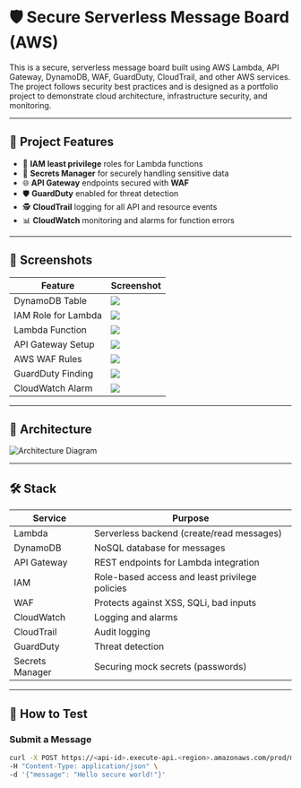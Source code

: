 # 🛡️ Secure Serverless Message Board (AWS)

This is a secure, serverless message board built using AWS Lambda, API Gateway, DynamoDB, WAF, GuardDuty, CloudTrail, and other AWS services. The project follows security best practices and is designed as a portfolio project to demonstrate cloud architecture, infrastructure security, and monitoring.

---

## 🚀 Project Features

- 🔐 **IAM least privilege** roles for Lambda functions
- 🧾 **Secrets Manager** for securely handling sensitive data
- 🌐 **API Gateway** endpoints secured with **WAF**
- 🛡️ **GuardDuty** enabled for threat detection
- 🕵️ **CloudTrail** logging for all API and resource events
- 📊 **CloudWatch** monitoring and alarms for function errors

---

## 📸 Screenshots

| Feature | Screenshot |
|--------|------------|
| DynamoDB Table | ![](screenshots/dynamodb-table.png) |
| IAM Role for Lambda | ![](screenshots/iam-role.png) |
| Lambda Function | ![](screenshots/lambda-function.png) |
| API Gateway Setup | ![](screenshots/api-gateway.png) |
| AWS WAF Rules | ![](screenshots/waf-rules.png) |
| GuardDuty Finding | ![](screenshots/guardduty-finding.png) |
| CloudWatch Alarm | ![](screenshots/cloudwatch-alarm.png) |

---

## 🧱 Architecture

![Architecture Diagram](architecture/diagram.png)

---

## 🛠️ Stack

| Service | Purpose |
|--------|---------|
| Lambda | Serverless backend (create/read messages) |
| DynamoDB | NoSQL database for messages |
| API Gateway | REST endpoints for Lambda integration |
| IAM | Role-based access and least privilege policies |
| WAF | Protects against XSS, SQLi, bad inputs |
| CloudWatch | Logging and alarms |
| CloudTrail | Audit logging |
| GuardDuty | Threat detection |
| Secrets Manager | Securing mock secrets (passwords) |

---

## 🧪 How to Test

### Submit a Message

```bash
curl -X POST https://<api-id>.execute-api.<region>.amazonaws.com/prod/messages \
-H "Content-Type: application/json" \
-d '{"message": "Hello secure world!"}'
